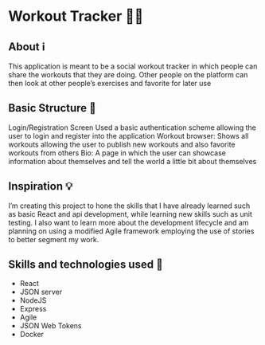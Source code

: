 # Workout Tracker 🏋️‍♂️

## About ℹ️
This application is meant to be a social workout tracker in which people can share the workouts that they are doing. Other people on the platform can then look at other people’s exercises and favorite for later use

## Basic Structure 📂
Login/Registration Screen
Used a basic authentication scheme allowing the user to login and register into the application
Workout browser:
Shows all workouts allowing the user to publish new workouts and also favorite workouts from others
Bio:
A page in which the user can showcase information about themselves and tell the world a little bit about themselves

## Inspiration 💡
I’m creating this project to hone the skills that I have already learned such as basic React and api development, while learning new skills such as unit testing. I also want to learn more about the development lifecycle and am planning on using a modified Agile framework employing the use of stories to better segment my work.

## Skills and technologies used 📲
- React
- JSON server
- NodeJS
- Express
- Agile
- JSON Web Tokens
- Docker